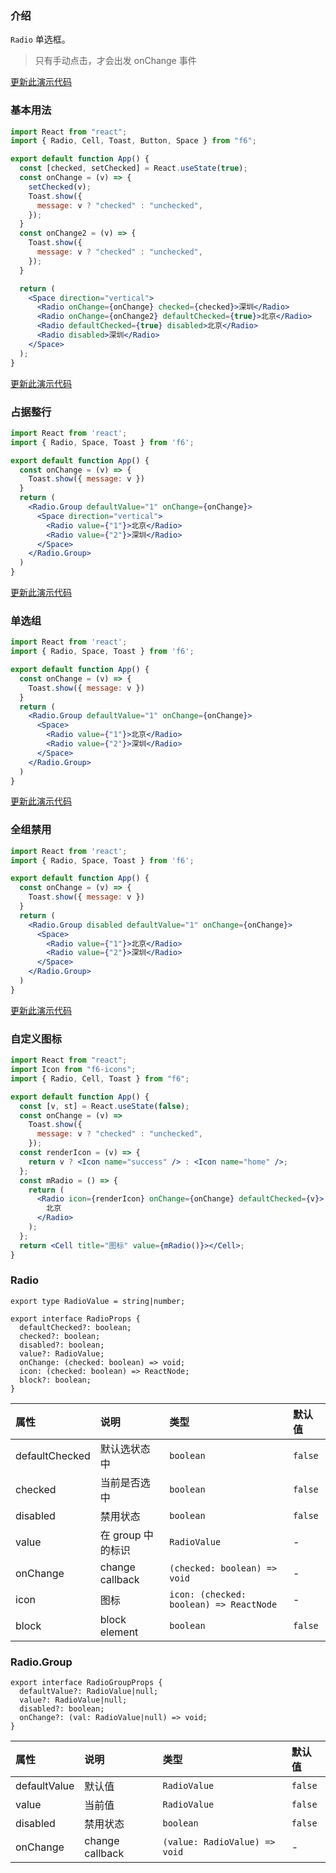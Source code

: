 <div class="block-panel">

<h3>介绍</h3>

`Radio` 单选框。

> 只有手动点击，才会出发 onChange 事件


</div>
<div class="block-panel">
        <a class="to-github-link" target="_blank" href=https://github.com/Webang/f6/tree/master/packages/f6/packages/radio/demo/basic.md>更新此演示代码</a>
        <h3>基本用法</h3>

```jsx
import React from "react";
import { Radio, Cell, Toast, Button, Space } from "f6";

export default function App() {
  const [checked, setChecked] = React.useState(true);
  const onChange = (v) => {
    setChecked(v);
    Toast.show({
      message: v ? "checked" : "unchecked",
    });
  }
  const onChange2 = (v) => {
    Toast.show({
      message: v ? "checked" : "unchecked",
    });
  }

  return (
    <Space direction="vertical">
      <Radio onChange={onChange} checked={checked}>深圳</Radio>
      <Radio onChange={onChange2} defaultChecked={true}>北京</Radio>
      <Radio defaultChecked={true} disabled>北京</Radio>
      <Radio disabled>深圳</Radio>
    </Space>
  );
}
```
</div>

<div class="block-panel">
        <a class="to-github-link" target="_blank" href=https://github.com/Webang/f6/tree/master/packages/f6/packages/radio/demo/block.md>更新此演示代码</a>
        <h3>占据整行</h3>

```jsx
import React from 'react';
import { Radio, Space, Toast } from 'f6';

export default function App() {
  const onChange = (v) => {
    Toast.show({ message: v })
  }
  return (
    <Radio.Group defaultValue="1" onChange={onChange}>
      <Space direction="vertical">
        <Radio value={"1"}>北京</Radio>
        <Radio value={"2"}>深圳</Radio>
      </Space>
    </Radio.Group>
  )
}
```
</div>

<div class="block-panel">
        <a class="to-github-link" target="_blank" href=https://github.com/Webang/f6/tree/master/packages/f6/packages/radio/demo/group.md>更新此演示代码</a>
        <h3>单选组</h3>

```jsx
import React from 'react';
import { Radio, Space, Toast } from 'f6';

export default function App() {
  const onChange = (v) => {
    Toast.show({ message: v })
  }
  return (
    <Radio.Group defaultValue="1" onChange={onChange}>
      <Space>
        <Radio value={"1"}>北京</Radio>
        <Radio value={"2"}>深圳</Radio>
      </Space>
    </Radio.Group>
  )
}
```
</div>

<div class="block-panel">
        <a class="to-github-link" target="_blank" href=https://github.com/Webang/f6/tree/master/packages/f6/packages/radio/demo/disabled.md>更新此演示代码</a>
        <h3>全组禁用</h3>

```jsx
import React from 'react';
import { Radio, Space, Toast } from 'f6';

export default function App() {
  const onChange = (v) => {
    Toast.show({ message: v })
  }
  return (
    <Radio.Group disabled defaultValue="1" onChange={onChange}>
      <Space>
        <Radio value={"1"}>北京</Radio>
        <Radio value={"2"}>深圳</Radio>
      </Space>
    </Radio.Group>
  )
}
```
</div>

<div class="block-panel">
        <a class="to-github-link" target="_blank" href=https://github.com/Webang/f6/tree/master/packages/f6/packages/radio/demo/icon.md>更新此演示代码</a>
        <h3>自定义图标</h3>

```jsx
import React from "react";
import Icon from "f6-icons";
import { Radio, Cell, Toast } from "f6";

export default function App() {
  const [v, st] = React.useState(false);
  const onChange = (v) =>
    Toast.show({
      message: v ? "checked" : "unchecked",
    });
  const renderIcon = (v) => {
    return v ? <Icon name="success" /> : <Icon name="home" />;
  };
  const mRadio = () => {
    return (
      <Radio icon={renderIcon} onChange={onChange} defaultChecked={v}>
        北京
      </Radio>
    );
  };
  return <Cell title="图标" value={mRadio()}></Cell>;
}
```
</div>
<div class="block-panel">

<h3>Radio</h3>

```tsx
export type RadioValue = string|number;

export interface RadioProps {
  defaultChecked?: boolean;
  checked?: boolean;
  disabled?: boolean;
  value?: RadioValue;
  onChange: (checked: boolean) => void;
  icon: (checked: boolean) => ReactNode;
  block?: boolean;
}
```

| 属性 | 说明 | 类型 | 默认值 |
| :-  | :- | :- | :- |
| defaultChecked | 默认选状态中 | `boolean` | `false` |
| checked | 当前是否选中 | `boolean` | `false` |
| disabled | 禁用状态 | `boolean` | `false` |
| value | 在 group 中的标识 | `RadioValue` | - |
| onChange | change callback | `(checked: boolean) => void` | - |
| icon | 图标 | `icon: (checked: boolean) => ReactNode` | - |
| block | block element | `boolean` | `false` | 


</div>
<div class="block-panel">

<h3>Radio.Group</h3>

```tsx
export interface RadioGroupProps {
  defaultValue?: RadioValue|null;
  value?: RadioValue|null;
  disabled?: boolean;
  onChange?: (val: RadioValue|null) => void;
}
```

| 属性 | 说明 | 类型 | 默认值 |
| :-  | :- | :- | :- |
| defaultValue | 默认值 | `RadioValue` | `false` |
| value | 当前值 | `RadioValue` | `false` |
| disabled | 禁用状态 | `boolean` | `false` |
| onChange | change callback | `(value: RadioValue) => void` | - |
</div>